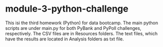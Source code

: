 # module-3-python-challenge
This isi the third homework (Python) for data bootcamp.
The main python scripts are under main.py for both PyBank and PyPoll challenges, respectively.
The CSV files are in Resources folders.
The text files, which have the results are located in Analysis folders as txt file.
